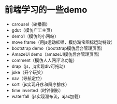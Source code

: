 # 前端学习的一些demo
- carousel（轮播图）
- gdut（模仿广工主页）
- demo1（模仿的小网站）
- move frame（用js运动框架，模仿淘宝图标运动特效）
- bootstrap demo（bootstrap模仿后台管理页面）
- AmazeUi demo（amazeUI模仿后台管理页面）
- comment（模仿人人网评论功能）
- drap（js，jq实现div可拖动）
- joke（开个玩笑）
- nav（导航定位）
- sort（js实现升序和降序排序）
- time inverted（时钟倒影）
- waterfall（js实现瀑布流，ajax加载）
